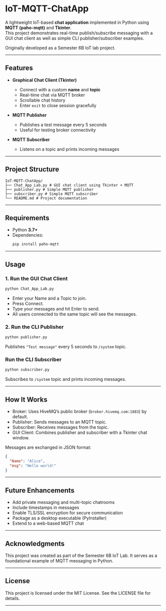 # IoT-MQTT-ChatApp

A lightweight IoT-based **chat application** implemented in Python using **MQTT (paho-mqtt)** and **Tkinter**.  
This project demonstrates real-time publish/subscribe messaging with a GUI chat client as well as simple CLI publisher/subscriber examples.  

Originally developed as a Semester 6B IoT lab project.

---

## Features

- **Graphical Chat Client (Tkinter)**  
  - Connect with a custom **name** and **topic**  
  - Real-time chat via MQTT broker  
  - Scrollable chat history  
  - Enter `exit` to close session gracefully  

- **MQTT Publisher**  
  - Publishes a test message every 5 seconds  
  - Useful for testing broker connectivity  

- **MQTT Subscriber**  
  - Listens on a topic and prints incoming messages  

---

## Project Structure
```
IoT-MQTT-ChatApp/
├── Chat_App_Lab.py # GUI chat client using Tkinter + MQTT
├── publisher.py # Simple MQTT publisher
├── subscriber.py # Simple MQTT subscriber
└── README.md # Project documentation
```

---

## Requirements

- Python **3.7+**
- Dependencies:
  ```bash
  pip install paho-mqtt

---

## Usage

### 1. Run the GUI Chat Client
```bash
python Chat_App_Lab.py
```
- Enter your Name and a Topic to join.
- Press Connect.
- Type your messages and hit Enter to send.
- All users connected to the same topic will see the messages.

### 2. Run the CLI Publisher
```bash
python publisher.py
```
Publishes `"Test message"` every 5 seconds to `/system` topic.

### Run the CLI Subscriber
```bash
python subscriber.py
```
Subscribes to `/system` topic and prints incoming messages.

---

## How It Works
- Broker: Uses HiveMQ’s public broker (`broker.hivemq.com:1883`) by default.
- Publisher: Sends messages to an MQTT topic.
- Subscriber: Receives messages from the topic.
- GUI Client: Combines publisher and subscriber with a Tkinter chat window.

Messages are exchanged in JSON format:

```json
{
  "Name": "Alice",
  "msg": "Hello world!"
}
```

---

## Future Enhancements

- Add private messaging and multi-topic chatrooms
- Include timestamps in messages
- Enable TLS/SSL encryption for secure communication
- Package as a desktop executable (PyInstaller)
- Extend to a web-based MQTT chat

---

## Acknowledgments

This project was created as part of the Semester 6B IoT Lab. It serves as a foundational example of MQTT messaging in Python.

---

## License
This project is licensed under the MIT License. See the LICENSE file for details.

---


